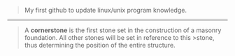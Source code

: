 >My first github to update linux/unix program knowledge.
***

>A **cornerstone** is the first stone set in the construction of a masonry foundation. All other stones will be set in reference to this >stone, thus determining the position of the entire structure.
